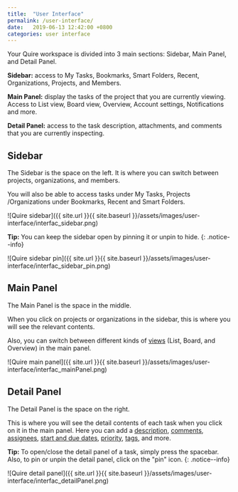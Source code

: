 ```yaml
---
title:  "User Interface"
permalink: /user-interface/
date:   2019-06-13 12:42:00 +0800
categories: user interface
---
```


Your Quire workspace is divided into 3 main sections: Sidebar, Main Panel, and Detail Panel. 

**Sidebar:** access to My Tasks, Bookmarks, Smart Folders, Recent, Organizations, Projects, and Members.

**Main Panel:** display the tasks of the project that you are currently viewing. Access to List view, Board view, Overview, Account settings, Notifications and more.

**Detail Panel:** access to the task description, attachments, and comments that you are currently inspecting.



## Sidebar 
The Sidebar is the space on the left. It is where you can switch between projects, organizations, and members.

You will also be able to access tasks under My Tasks, Projects /Organizations under Bookmarks, Recent and Smart Folders. 


![Quire sidebar]({{ site.url }}{{ site.baseurl }}/assets/images/user-interface/interfac_sidebar.png)

**Tip:** You can keep the sidebar open by pinning it or unpin to hide.
{: .notice--info}

![Quire sidebar pin]({{ site.url }}{{ site.baseurl }}/assets/images/user-interface/interfac_sidebar_pin.png)



## Main Panel
The Main Panel is the space in the middle.

When you click on projects or organizations in the sidebar, this is where you will see the relevant contents.

Also, you can switch between different kinds of [views](/guide/project-view/) (List, Board, and Overview) in the main panel. 


![Quire main panel]({{ site.url }}{{ site.baseurl }}/assets/images/user-interface/interfac_mainPanel.png)



## Detail Panel 
The Detail Panel is the space on the right.

This is where you will see the detail contents of each task when you click on it in the main panel.
Here you can add a [description](/guide//descriptions/), [comments](/guide/comments/), [assignees](/guide/set-assignee/), [start and due dates](/guide/set-date-time/), [priority](/guide/set-priority/), [tags](/guide/assign-tags/), and more.

**Tip:** To open/close the detail panel of a task, simply press the spacebar. Also, to pin or unpin the detail panel, click on the "pin" icon.
{: .notice--info}


![Quire detail panel]({{ site.url }}{{ site.baseurl }}/assets/images/user-interface/interfac_detailPanel.png)










